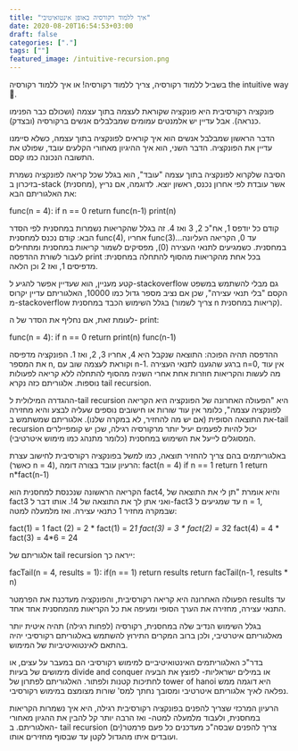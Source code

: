 ```yaml
---
title: "איך ללמוד רקורסיה באופן אינטואיטיבי"
date: 2020-08-20T16:54:53+03:00
draft: false
categories: ["."]
tags: [""]
featured_image: /intuitive-recursion.png
---
```


בשביל ללמוד רקורסיה, צריך ללמוד רקורסיה! או איך ללמוד רקורסיה the intuitive way 🙂.

פונקציה רקורסיבית היא פונקציה שקוראת לעצמה בתוך עצמה (ושכולם כבר הפנימו כנראה). אבל עדיין יש אלמנטים עמומים שמבלבלים אנשים ברקורסיה (ובצדק).

הדבר הראשון שמבלבל אנשים הוא איך קוראים לפונקציה בתוך עצמה, כשלא סיימנו עדיין את הפונקציה. הדבר השני, הוא איך ההיגיון מאחורי הקלעים עובד, שפולט את התשובה הנכונה כמו קסם.

הסיבה שלקרוא לפונקציה בתוך עצמה "עובד", הוא בגלל שכל קריאה לפונקציה נשמרת בזיכרון ב-stack (מחסנית), אשר עובדת לפי אחרון נכנס, ראשון יוצא. לדוגמה, אם נריץ את האלגוריתם הבא:

func(n = 4):
if n == 0 return
func(n-1)
print(n)

קודם כל יודפס 1, אח"כ 2, 3 ואז 4. זה בגלל שהקריאות נשמרות במחסנית לפי הסדר הבא: קודם נכנס למחסנית func(4), אחריו func(3)...עד 0, הקריאה העליונה במחסנית. כשמגיעים לתנאי העצירה (0), מפסיקים לשמור קריאות במחסנית ומתחילים לעבור לשורת ההדפסה print בכל אחת מהקריאות מהסוף להתחלה במחסנית: מדפיסים 1, ואז 2 וכן הלאה.

קטע מעניין, הוא שעדיין אפשר להגיע ל-stackoverflow גם מבלי להשתמש במשפט הקסם "בלי תנאי עצירה", שכן אם נציב מספר גדול כמו 10000, האלגוריתם עדיין יקרוס מ-stackoverflow בגלל השימוש הכבד במחסנית (צריך לשמור n קריאות במחסנית).

לעומת זאת, אם נחליף את הסדר של ה- print:

func(n = 4):
if n == 0 return
print(n)
func(n-1)

ההדפסה תהיה הפוכה: התוצאה שנקבל היא 4, אחריו 3, 2, ואז 1. הפונקציה מדפיסה את המספר n, וקוראת לעצמה שוב עם n-1. ברגע שהגענו לתנאי העצירה n=0, אין עוד מה לעשות והקריאות חוזרות אחת אחרי השניה מהסוף להתחלה ללא קריאה לפעולות נוספות. אלגוריתם כזה נקרא tail recursion.

ההגדרה המילולית ל-tail recursion היא "הפעולה האחרונה של הפונקציה היא הקריאה לפונקציה עצמה", כלומר אין עוד שורות או חישובים נוספים שעליה לבצע והיא מחזירה את התוצאה הסופית (אם יש מה להחזיר, לא במקרה שלנו). אלגוריתם שמשתמש ב-tail recursion יכול להיות לפעמים יעיל יותר מרקורסיה רגילה, שכן יש קומפיילרים המסוגלים לייעל את השימוש במחסנית (כלומר מתנהג כמו מימוש איטרטיבי).

באלגוריתמים בהם צריך להחזיר תוצאה, כמו למשל בפונקציה רקורסיבית לחישוב עצרת (כאשר n = 4), הרעיון עובד בצורה דומה:
fact(n = 4)
if n == 1 return 1
return n*fact(n-1)

הקריאה הראשונה שנכנסת למחסנית הוא fact4, והיא אומרת "תן לי את התוצאה של fact3 ואני אתן לך את התוצאה של 4!. אותו דבר ל-fact3 עד שמגיעים ל n = 1, שבמקרה מחזיר 1 כתנאי עצירה. ואז מלמעלה למטה:

fact(1) = 1
fact (2) = 2 * fact(1) = 2*1
fact(3) = 3 * fact(2) = 3*2
fact(4) = 4 * fact(3) = 4*6 = 24

אלגוריתם של tail recursion ייראה כך:

facTail(n = 4, results = 1):
if(n == 1) return results
return facTail(n-1, results * n)

הפעולה האחרונה היא קריאה רקורסיבית, והפונקציה מעדכנת את הפרמטר results עד התנאי עצירה, מחזירה את הערך הסופי ומעיפה את כל הקריאות מהמחסנית אחד אחד.

בגלל השימוש הנדיב שלה במחסנית, רקורסיה (לפחות רגילה) תהיה איטית יותר מאלגוריתם איטרטיבי, ולכן ברוב המקרים התירוץ להשתמש באלגוריתם רקורסיבי יהיה בהתאם לאינטואיטיביות של המימוש.

בדר"כ האלגוריתמים האינטואיטיביים למימוש רקורסיבי הם במעבר על עצים, או מימושים של בעיות divide and conquer או במילים ישראליות- לפוצץ את הבעיה לחתיכות קטנות ולפתור. האלגוריתם לפתרון של tower of hanoi היא דוגמה ממש נפלאה לאיך אלגוריתם איטרטיבי ומסובך נחתך למס' שורות מצומצם במימוש רקורסיבי.

הרעיון המרכזי שצריך להפנים בפונקציה רקורסיבית רגילה, היא איך נשמרות הקריאות במחסנית, ולעבוד מלמעלה למטה- ואז הרבה יותר קל להבין את ההגיון מאחורי האלגוריתם. ב- tail recursion צריך להפנים שבסה"כ מעדכנים כל פעם פרמטר(ים) ועובדים איתו מהגדול לקטן עד שבסוף מחזירים אותו.
